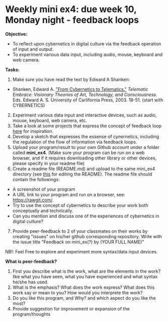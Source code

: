 # Weekly mini ex4: due week 10, Monday night - feedback loops

**Objective:**
- To reflect upon cybernetics in digital culture via the feedback operation of input and output. 
- To experiment various data input, including audio, mouse, keyboard and web camera. 

**Tasks:**
1. Make sure you have read the text by Edward A Shanken: 
- Shanken, Edward A. ["From Cybernetics to Telematics."](https://issuu.com/xixkoo/docs/91723085-from-cybernetics-to-telema) *Telematic Embrace: Visionary Theories of Art, Technology, and Consciousness.* Eds. Edward A. S. University of Carlifornia Press, 2003. 18-51. (start with CYBERNETICS) 
2. Experiment various data input and interactive devices, such as audio, mouse, keyboard, web camera, etc.
3. Take a look at some projects that express the concept of feedback loop [here](http://www.creativeapplications.net/processing/feedback-machines-mis-using-technology-non-linear-behavioural-systems/) for inspiration. 
4. Develop a sketch that expresses the essense of cynernetics, including the regulation of the flow of information via feedback loops. 
5. Upload your program/result to your own Github account under a folder called **mini_ex4**. (Make sure your program can be run on a web browser, and if it requires downloading other library or other devices, please specify in your readme file) 
6. Create a readme file (README.md) and upload to the same mini_ex4 directory (see [this](https://github.com/adam-p/markdown-here/wiki/Markdown-Cheatsheet) for editing the README). The readme file should contain the followings:
- A screenshot of your program
- A URL link to your program and run on a browser, see: https://rawgit.com/.
- Try to use the concept of cybernetics to describe your work both conceptually and technically. 
- Can you mention and discuss one of the experiences of cybernetics in digital culture?
7. Provide peer-feedback to 2 of your classmates on their works by creating "issues" on his/her github corresponding repository. Write with the issue title "Feedback on mini_ex(?) by (YOUR FULL NAME)"

NB!: Feel Free to explore and experiment more syntax/data input devices.

**What is peer-feedback?**
1. First you describe what is the work, what are the elements in the work? like what you have seen, what you have experienced and what syntax he/she has used.
2. What is the emphasis? What does the work express? What does this work say or mean to you? How would you interprete the work?
3. Do you like this program, and Why? and which aspect do you like the most? 
4. Provide suggestion for improvement or expansion of the program/thoughts

